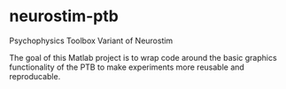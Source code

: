 # neurostim-ptb
Psychophysics Toolbox Variant of Neurostim

The goal of this Matlab project is to wrap code around the basic graphics functionality of the PTB to make 
experiments more reusable and reproducable. 
